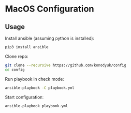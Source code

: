 # MacOS Configuration

## Usage
Install ansible (assuming python is installed):
``` sh
pip3 install ansible
```
Clone repo:
``` sh
git clone --recursive https://github.com/konodyuk/config
cd config
```
Run playbook in check mode:
``` sh
ansible-playbook -C playbook.yml
```
Start configuration:
``` sh
ansible-playbook playbook.yml
```
